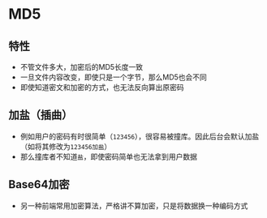# MD5

## 特性
- 不管文件多大，加密后的MD5长度一致
- 一旦文件内容改变，即使只是一个字节，那么MD5也会不同
- 即使知道密文和加密的方式，也无法反向算出原密码

## 加盐（插曲）
- 例如用户的密码有时很简单（`123456`），很容易被撞库。因此后台会默认加盐（如将其修改为`123456加盐`）
- 那么撞库者不知道`盐`，即使密码简单也无法拿到用户数据

## Base64加密
- 另一种前端常用加密算法，严格讲不算加密，只是将数据换一种编码方式
